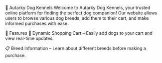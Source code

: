 🐶 Autarky Dog Kennels
Welcome to Autarky Dog Kennels, your trusted online platform for finding the perfect dog companion! Our website allows users to browse various dog breeds, add them to their cart, and make informed purchases with ease.

🚀 Features
🛒 Dynamic Shopping Cart – Easily add dogs to your cart and view real-time updates.

📋 Breed Information – Learn about different breeds before making a purchase.



